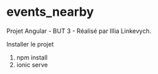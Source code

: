 # events_nearby

Projet Angular - BUT 3 - Réalisé par Illia Linkevych.

Installer le projet
1. npm install
2. ionic serve
